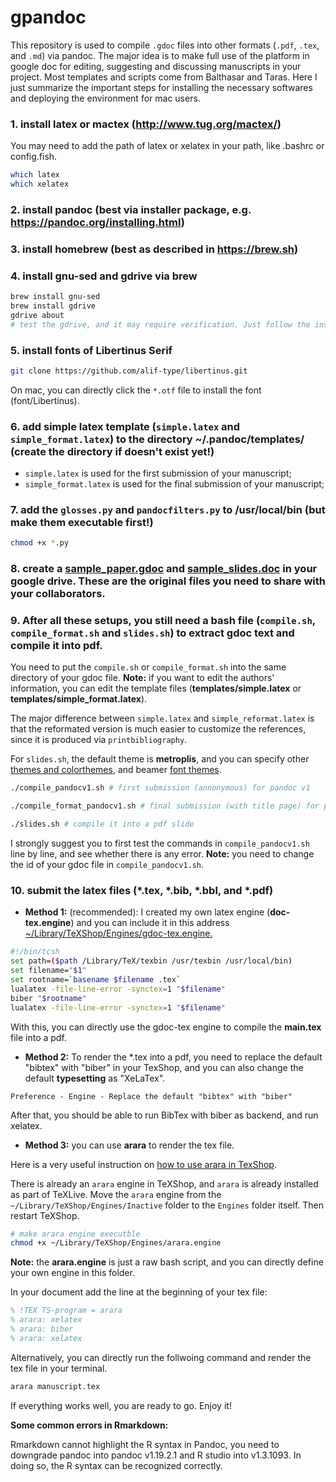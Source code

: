 # gpandoc
This repository is used to compile `.gdoc` files into other formats (`.pdf`, `.tex`, and `.md`) via pandoc. The major idea is to make full use of the platform in google doc for editing, suggesting and discussing manuscripts in your project. Most templates and scripts come from Balthasar and Taras. Here I just summarize the important steps for installing the necessary softwares and deploying the environment for mac users.

### 1. install latex or mactex (http://www.tug.org/mactex/)

You may need to add the path of latex or xelatex in your path, like .bashrc or config.fish.

```bash
which latex
which xelatex
```

### 2. install pandoc (best via installer package, e.g. https://pandoc.org/installing.html)

### 3. install homebrew (best as described in https://brew.sh)

### 4. install gnu-sed and gdrive via brew

```bash
brew install gnu-sed
brew install gdrive
gdrive about 
# test the gdrive, and it may require verification. Just follow the instructions from the screen.
```

### 5. install fonts of Libertinus Serif

```bash
git clone https://github.com/alif-type/libertinus.git
```

On mac, you can directly click the `*.otf` file to install the font (font/Libertinus).

### 6. add simple latex template (`simple.latex` and `simple_format.latex`) to the directory ~/.pandoc/templates/ (create the directory if doesn't exist yet!)

- `simple.latex` is used for the first submission of your manuscript;
- `simple_format.latex` is used for the final submission of your manuscript;

### 7. add the `glosses.py` and `pandocfilters.py` to /usr/local/bin (but make them executable first!)

```bash
chmod +x *.py
```

### 8. create a [sample_paper.gdoc](https://docs.google.com/document/d/1xOjDwPo2gGC3dM5DeT30H_-r7ZeYV0wBQsoxCKAhAmI/edit?usp=sharing) and [sample_slides.doc](https://docs.google.com/document/d/1jiv7N8dlnIJcZDc-JV80rKkC7VRKTd3pyyn7PByk2Ms/edit) in your google drive. These are the original files you need to share with your collaborators. 

### 9. After all these setups, you still need a bash file (`compile.sh`, `compile_format.sh` and `slides.sh`) to extract gdoc text and compile it into pdf.

You need to put the `compile.sh` or `compile_format.sh` into the same directory of your gdoc file. **Note:** if you want to edit the authors' information, you can edit the template files (**templates/simple.latex** or **templates/simple_format.latex**).

The major difference between `simple.latex` and `simple_reformat.latex` is that the reformated version is much easier to customize the references, since it is produced via `printbibliography`.

For `slides.sh`, the default theme is **metroplis**, and you can specify other [themes and colorthemes](https://hartwork.org/beamer-theme-matrix/), and beamer [font themes](https://deic-web.uab.cat/~iblanes/beamer_gallery/index_by_font.html).

```bash
./compile_pandocv1.sh # first submission (annonymous) for pandoc v1

./compile_format_pandocv1.sh # final submission (with title page) for pandoc v1

./slides.sh # compile it into a pdf slide
```

I strongly suggest you to first test the commands in `compile_pandocv1.sh` line by line, and see whether there is any error. **Note:** you need to change the id of your gdoc file in `compile_pandocv1.sh`. 

### 10. submit the latex files (*.tex, *.bib, *.bbl, and *.pdf)

- **Method 1:** (recommended): I created my own latex engine (**doc-tex.engine**) and you can include it in this address <u>~/Library/TeXShop/Engines/gdoc-tex.engine.</u> 

```bash
#!/bin/tcsh
set path=($path /Library/TeX/texbin /usr/texbin /usr/local/bin)
set filename="$1"
set rootname=`basename $filename .tex`
lualatex -file-line-error -synctex=1 "$filename"
biber "$rootname"
lualatex -file-line-error -synctex=1 "$filename"
```

With this, you can directly use the gdoc-tex engine to compile the **main.tex** file into a pdf.



- **Method 2:** To render the *.tex into a pdf, you need to replace the default "bibtex" with "biber" in your TexShop, and you can also change the default **typesetting** as "XeLaTex".

```
Preference - Engine - Replace the default "bibtex" with "biber"
```

After that, you should be able to run BibTex with biber as backend, and run xelatex.



- **Method 3:** you can use **arara** to render the tex file.

Here is a very useful instruction on [how to use arara in TexShop](https://tex.stackexchange.com/questions/175671/how-to-use-arara-with-texshop).

There is already an `arara` engine in TeXShop, and `arara` is already installed as part of TeXLive. Move the `arara` engine from the `~/Library/TeXShop/Engines/Inactive` folder to the `Engines` folder itself. Then restart TeXShop.

```bash
# make arara engine executble
chmod +x ~/Library/TeXShop/Engines/arara.engine
```

**Note:** the **arara.engine** is just a raw bash script, and you can directly define your own engine in this folder.

In your document add the line at the beginning of your tex file:

```tex
% !TEX TS-program = arara
% arara: xelatex
% arara: biber
% arara: xelatex
```

Alternatively, you can directly run the follwoing command and render the tex file in your terminal.

```bash
arara manuscript.tex
```

If everything works well, you are ready to go. Enjoy it!



**Some common errors in Rmarkdown:**

Rmarkdown cannot highlight the R syntax in Pandoc, you need to downgrade pandoc into pandoc v1.19.2.1 and R studio into v1.3.1093. In doing so, the R syntax can be recognized correctly.

